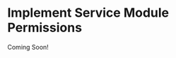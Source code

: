 # Implement Service Module Permissions

Coming Soon!

<!--

#### Exercise Goals

- Create the resource constants class
- Define the permissions
- Define the permissions definition location
- Implement permission resource management in the AssignmentLocalServiceImpl
- Create the permission registration classes
- Implement permission checking in the remote service class AssignmentServiceImpl
- Rebuild the service
- Test the application

</div>

Before proceeding, you **must remove all the test assignments you have created so far**. This is because the existing test entities don't have the resources to support permissioning and will cause errors.

To avoid misspellings in permission properties, we will create a constants class in the *gradebook-api* module.

#### Create the Resource Constants Class
1. **Create** a class `com.liferay.training.gradebook.constants.GradebookConstants` and implement as follows:

	```java
	package com.liferay.training.gradebook.constants;
	public class GradebookConstants {
		public static final String RESOURCE_NAME = "com.liferay.training.gradebook.model";
	}
	```

2. **Add** `com.liferay.training.gradebook.constants` to the exported packages in the `bnd.bnd` file. The file will look like this:

```properties
Bundle-Name: gradebook-api
Bundle-SymbolicName: com.liferay.training.gradebook.api
Bundle-Version: 1.0.0
Export-Package:\
	com.liferay.training.gradebook.constants,\
	com.liferay.training.gradebook.exception,\
	com.liferay.training.gradebook.model,\
	com.liferay.training.gradebook.service,\
	com.liferay.training.gradebook.service.persistence,\
	com.liferay.training.gradebook.validator
-check: EXPORTS
-includeresource: META-INF/service.xml=../gradebook-service/service.xml
```	

By default, permissions are defined in the file called `default.xml`. 

#### Define the Permissions
1. **Create** a folder `src/main/resources/resource-actions` in the *gradebook-service* module.
2. **Create** a file `src/main/resources/resource-actions/default.xml` and implement as follows  (switch to *Source* mode, if needed):

```xml
<?xml version="1.0"?>
<!DOCTYPE resource-action-mapping PUBLIC "-//Liferay//DTD Resource Action Mapping 7.4.0//EN" "http://www.liferay.com/dtd/liferay-resource-action-mapping_7_4_0.dtd">
<resource-action-mapping>
	<model-resource>
		<model-name>com.liferay.training.gradebook.model</model-name>
		<portlet-ref>
			<portlet-name>com_liferay_training_gradebook_web_portlet_GradebookPortlet</portlet-name>
		</portlet-ref>
	    <root>true</root>
	    <permissions>
			<supports>
				<action-key>ADD_ENTRY</action-key>
				<action-key>PERMISSIONS</action-key>
			</supports>
			<site-member-defaults />
			<guest-defaults />
			<guest-unsupported>
				<action-key>ADD_ENTRY</action-key>
				<action-key>PERMISSIONS</action-key>
			</guest-unsupported>
		</permissions>
	</model-resource>
	<model-resource>
		<model-name>com.liferay.training.gradebook.model.Assignment</model-name>
		<portlet-ref>
			<portlet-name>com_liferay_training_gradebook_web_portlet_GradebookPortlet</portlet-name>
		</portlet-ref>
		<permissions>
			<supports>
				<action-key>DELETE</action-key>
				<action-key>PERMISSIONS</action-key>
				<action-key>UPDATE</action-key>
				<action-key>VIEW</action-key>
				<action-key>ADD_SUBMISSION</action-key>
				<action-key>EDIT_SUBMISSION</action-key>
				<action-key>DELETE_SUBMISSION</action-key>
				<action-key>GRADE_SUBMISSION</action-key>
				<action-key>VIEW_SUBMISSIONS</action-key>
			</supports>
			<site-member-defaults>
				<action-key>VIEW</action-key>
				<action-key>ADD_SUBMISSION</action-key>
			</site-member-defaults>
			<guest-defaults>
				<action-key>VIEW</action-key>
			</guest-defaults>
			<guest-unsupported>
				<action-key>DELETE</action-key>
				<action-key>PERMISSIONS</action-key>			
				<action-key>UPDATE</action-key>
				<action-key>ADD_SUBMISSION</action-key>
				<action-key>DELETE_SUBMISSION</action-key>
				<action-key>EDIT_SUBMISSION</action-key>
				<action-key>GRADE_SUBMISSION</action-key>
				<action-key>VIEW_SUBMISSIONS</action-key>
			</guest-unsupported>
		</permissions>
	</model-resource>
</resource-action-mapping>	
```
	
> Notice that submission permissions are related to the optional exercises.

#### Define the Permissions Definition Location
1. **Create** a file `src/main/resources/portlet.properties` in the *gradebook-service* module.
2. **Implement** the file as follows:

```properties
resource.actions.configs=/resource-actions/default.xml
```

Permissions need container objects for the model entities. When we create an entity, we need to create and bind a resource object to that. Accordingly, we have to take care of cleaning up the resources when we delete the entity:

#### Implement Permission Resource Management
1. **Open** the class `com.liferay.training.gradebook.service.impl.AssignmentLocalServiceImpl`.
2. **Replace** the `addAssignment()` method with the following:

	```java
	public Assignment addAssignment(
		long groupId, Map<Locale, String> titleMap, String description,
		Date dueDate, ServiceContext serviceContext)
		throws PortalException {	
		
		// Validate assignment parameters.

		_assignmentValidator.validate(titleMap, description, dueDate);
		
		// Get group and user.

		Group group = groupLocalService.getGroup(groupId);
		
		long userId = serviceContext.getUserId();
		
		User user = userLocalService.getUser(userId);
		
		// Generate primary key for the assignment.

		long assignmentId =
			counterLocalService.increment(Assignment.class.getName());
			
		// Create assigment. This doesn't yet persist the entity.
		
		Assignment assignment = createAssignment(assignmentId);
			
		// Populate fields.

		assignment.setCompanyId(group.getCompanyId());
		assignment.setCreateDate(serviceContext.getCreateDate(new Date()));
		assignment.setDueDate(dueDate);
		assignment.setDescription(description);
		assignment.setGroupId(groupId);
		assignment.setModifiedDate(serviceContext.getModifiedDate(new Date()));
		assignment.setTitleMap(titleMap);
		assignment.setUserId(userId);
		assignment.setUserName(user.getScreenName());
		
		// Persist assignment to database.

		assignment = super.addAssignment(assignment);

		// Add permission resources.	
			
		boolean portletActions = false;
		boolean addGroupPermissions = true;
		boolean addGuestPermissions = true;
			
		resourceLocalService.addResources(
			group.getCompanyId(), groupId, userId, Assignment.class.getName(),
			assignment.getAssignmentId(), portletActions, addGroupPermissions,
			addGuestPermissions);
		
		return assignment;
	}
	```

3. **Implement** a new signature for deleting assignments as follows:

	```java
	public Assignment deleteAssignment(Assignment assignment)
		throws PortalException {
			
		// Delete permission resources.
			
		resourceLocalService.deleteResource(
			assignment, ResourceConstants.SCOPE_INDIVIDUAL);
		
		// Delete the Assignment
			
		return super.deleteAssignment(assignment);
	}	
	```

4. **Resolve** missing imports.	

Don't worry about the errors when adding a new method. Errors will go away after you rebuild the service.

Now we will create classes for registering the model and top-level resource permissions.

#### Create the Permission Registrar Classes
1. **Create** a class  `com.liferay.training.gradebook.internal.security.permission.resource.definition.AssignmentModelResourcePermissionDefinition` in the *gradebook-service* module.
2. **Implement** as follows:

	```java
	package com.liferay.training.gradebook.internal.security.permission.resource.definition;

	import com.liferay.exportimport.kernel.staging.permission.StagingPermission;
	import com.liferay.portal.kernel.exception.PortalException;
	import com.liferay.portal.kernel.security.permission.resource.ModelResourcePermission;
	import com.liferay.portal.kernel.security.permission.resource.ModelResourcePermissionLogic;
	import com.liferay.portal.kernel.security.permission.resource.PortletResourcePermission;
	import com.liferay.portal.kernel.security.permission.resource.StagedModelPermissionLogic;
	import com.liferay.portal.kernel.security.permission.resource.WorkflowedModelPermissionLogic;
	import com.liferay.portal.kernel.security.permission.resource.definition.ModelResourcePermissionDefinition;
	import com.liferay.portal.kernel.service.GroupLocalService;
	import com.liferay.portal.kernel.workflow.permission.WorkflowPermission;
	import com.liferay.training.gradebook.constants.GradebookConstants;
	import com.liferay.training.gradebook.model.Assignment;
	import com.liferay.training.gradebook.service.AssignmentLocalService;

	import java.util.function.Consumer;

	import org.osgi.service.component.annotations.Component;
	import org.osgi.service.component.annotations.Reference;
		
	/**
	 * @author liferay
	 */
	@Component(
		immediate = true, 
		service = ModelResourcePermissionDefinition.class
	)
	public class AssignmentModelResourcePermissionDefinition
		implements ModelResourcePermissionDefinition<Assignment> {

		@Override
		public Assignment getModel(long assignmentId)
			throws PortalException {

			return _assignmentLocalService.getAssignment(assignmentId);
		}

		@Override
		public Class<Assignment> getModelClass() {
			
			return Assignment.class;
		}
			
		@Override
		public PortletResourcePermission getPortletResourcePermission() {
			
			return _portletResourcePermission;
		}
			
		@Override
		public long getPrimaryKey(Assignment assignment) {
			
			return assignment.getAssignmentId();
		}
			
		@Override
		public void registerModelResourcePermissionLogics(
			ModelResourcePermission<Assignment> modelResourcePermission,
			Consumer<ModelResourcePermissionLogic<Assignment>> modelResourcePermissionLogicConsumer) {
				
			modelResourcePermissionLogicConsumer.accept(
				new StagedModelPermissionLogic<>(
					_stagingPermission,
					"com_liferay_training_gradebook_web_portlet_GradebookPortlet",
					Assignment::getAssignmentId));

			// Only enable if you use (optional) workflow support

			//	modelResourcePermissionLogicConsumer.accept(
			//		new WorkflowedModelPermissionLogic<>(
			//			_workflowPermission, modelResourcePermission,
			//			_groupLocalService, Assignment::getAssignmentId));
		}

		@Reference
		private AssignmentLocalService _assignmentLocalService;

		@Reference
		private GroupLocalService _groupLocalService;
		
		@Reference(target = "(resource.name=" + GradebookConstants.RESOURCE_NAME + ")")
		private PortletResourcePermission _portletResourcePermission;

		@Reference
		private StagingPermission _stagingPermission;	

		@Reference
		private WorkflowPermission _workflowPermission;
	}
	```

3. **Create** a class for registering the Gradebook portlet resources and top level permissions:
	
	```java
	com.liferay.training.gradebook.internal.security.permission.resource.definition.AssignmentPortletResourcePermissionDefinition
	```

4. **Implement** as follows:

```java
package com.liferay.training.gradebook.internal.security.permission.resource.definition;
import com.liferay.exportimport.kernel.staging.permission.StagingPermission;
import com.liferay.portal.kernel.security.permission.resource.PortletResourcePermissionLogic;
import com.liferay.portal.kernel.security.permission.resource.StagedPortletPermissionLogic;
import com.liferay.portal.kernel.security.permission.resource.definition.PortletResourcePermissionDefinition;
import com.liferay.training.gradebook.constants.GradebookConstants;

import org.osgi.service.component.annotations.Component;
import org.osgi.service.component.annotations.Reference;

/**
 * @author liferay
 */
@Component(
	immediate = true, 
	service = PortletResourcePermissionDefinition.class
)
public class AssignmentPortletResourcePermissionDefinition
	implements PortletResourcePermissionDefinition {
		
	@Override
	public PortletResourcePermissionLogic[] getPortletResourcePermissionLogics() {
			
		return new PortletResourcePermissionLogic[] {
			new StagedPortletPermissionLogic(
				_stagingPermission,
				"com_liferay_training_gradebook_web_portlet_GradebookPortlet")
		};
	}

	@Override
	public String getResourceName() {
			
		return GradebookConstants.RESOURCE_NAME;
	}

	@Reference
	private StagingPermission _stagingPermission;
	
}
```
	
Now let's implement the permission checking in our remote service class. Let's go through the implementation steps first.

We need references to the portlet and model resource permission services:

```java
@Reference(
	policy = ReferencePolicy.DYNAMIC,
	policyOption = ReferencePolicyOption.GREEDY,
	target = "(model.class.name=com.liferay.training.gradebook.model.Assignment)"
)
private volatile ModelResourcePermission<Assignment>
	_assignmentModelResourcePermission;

@Reference(
	policy = ReferencePolicy.DYNAMIC,
	policyOption = ReferencePolicyOption.GREEDY,
	target = "(resource.name=" + GradebookConstants.RESOURCE_NAME + ")"
)
private volatile PortletResourcePermission _portletResourcePermission;	
```

Note that for a dynamic reference to work, the field **must** be declared with the volatile modifier so that field value changes made by service component runtime are visible to other threads.

Then we'll implement permission checking in `addAssignment()`, `deleteAssignment()` and `updateAssignment()` methods:

```java
public Assignment getAssignment(long assignmentId)
	throws PortalException {

	// Check permissions.

	_assignmentModelResourcePermission.check(
		getPermissionChecker(), assignmentId, ActionKeys.VIEW);

	Assignment assignment =
		assignmentLocalService.getAssignment(assignmentId);
	
	return assignment;
}
```

FindBy finder calls are transformed into *Filtered Finder* queries, which take permissions into account:

```java
assignmentPersistence.filterFindByGroupId(groupId);
```

Take a look at the `AssignmentPersistenceImpl` class and for example `filterFindByGroupId()` method  to see how filtered finders are implemented.

In this exercise, we'll allow everybody to see and search the assignments list by the keyword search method `getAssignmentsByKeywords`. We just don't allow unauthorized users to view, update or delete them.

#### Implement Permission Checking in the Remote Service
1. **Implement** the class `com.liferay.training.gradebook.service.impl.AssignmentServiceImpl.java` as follows (You'll see an error for the `filterFindBy` method because it's not yet generated): 

```java
/**
 * Copyright (c) 2000-present Liferay, Inc. All rights reserved.
 *
 * This library is free software; you can redistribute it and/or modify it under
 * the terms of the GNU Lesser General Public License as published by the Free
 * Software Foundation; either version 2.1 of the License, or (at your option)
 * any later version.
 *
 * This library is distributed in the hope that it will be useful, but WITHOUT
 * ANY WARRANTY; without even the implied warranty of MERCHANTABILITY or FITNESS
 * FOR A PARTICULAR PURPOSE. See the GNU Lesser General Public License for more
 * details.
 */

package com.liferay.training.gradebook.service.impl;

import com.liferay.portal.aop.AopService;
import com.liferay.portal.kernel.exception.PortalException;
import com.liferay.portal.kernel.security.permission.ActionKeys;
import com.liferay.portal.kernel.security.permission.resource.ModelResourcePermission;
import com.liferay.portal.kernel.security.permission.resource.ModelResourcePermissionFactory;
import com.liferay.portal.kernel.security.permission.resource.PortletResourcePermission;
import com.liferay.portal.kernel.service.ServiceContext;
import com.liferay.portal.kernel.util.OrderByComparator;
import com.liferay.training.gradebook.constants.GradebookConstants;
import com.liferay.training.gradebook.model.Assignment;
import com.liferay.training.gradebook.service.base.AssignmentServiceBaseImpl;

import java.util.Date;
import java.util.List;
import java.util.Locale;
import java.util.Map;

import org.osgi.service.component.annotations.Component;
import org.osgi.service.component.annotations.Reference;
import org.osgi.service.component.annotations.ReferencePolicy;
import org.osgi.service.component.annotations.ReferencePolicyOption;

/**
 * The implementation of the assignment remote service.
 *
 * <p>
 * All custom service methods should be put in this class. Whenever methods are added, rerun ServiceBuilder to copy their definitions into the <code>com.liferay.training.gradebook.service.AssignmentService</code> interface.
 *
 * <p>
 * This is a remote service. Methods of this service are expected to have security checks based on the propagated JAAS credentials because this service can be accessed remotely.
 * </p>
 *
 * @author Brian Wing Shun Chan
 * @see AssignmentServiceBaseImpl
 */

 @Component(
	property = {
 		"json.web.service.context.name=gradebook",
 		"json.web.service.context.path=Assignment"
 	},
 	service = AopService.class
 )
public class AssignmentServiceImpl extends AssignmentServiceBaseImpl {

	/*
	 * NOTE FOR DEVELOPERS:
	 *
	 * Never reference this class directly. Always use <code>com.liferay.training.gradebook.service.AssignmentServiceUtil</code> to access the assignment remote service.
	 */
	public Assignment addAssignment(
		long groupId, Map<Locale, String> titleMap, String description,
		Date dueDate, ServiceContext serviceContext)
		throws PortalException {

		// Check permissions.
		
		_portletResourcePermission.check(
			getPermissionChecker(), serviceContext.getScopeGroupId(),
			ActionKeys.ADD_ENTRY);
		
		return assignmentLocalService.addAssignment(
			groupId, titleMap, description, dueDate, serviceContext);
	}

	public Assignment deleteAssignment(long assignmentId)
		throws PortalException {

		// Check permissions.
		
		_assignmentModelResourcePermission.check(
			getPermissionChecker(), assignmentId, ActionKeys.DELETE);
		
		Assignment assignment =
			assignmentLocalService.getAssignment(assignmentId);

		return assignmentLocalService.deleteAssignment(assignment);
	}

	public Assignment getAssignment(long assignmentId)
		throws PortalException {

		Assignment assignment =
			assignmentLocalService.getAssignment(assignmentId);
		
		// Check permissions.

		_assignmentModelResourcePermission.check(
			getPermissionChecker(), assignment, ActionKeys.VIEW);

		return assignment;
	}
	
	public List<Assignment> getAssignmentsByGroupId(long groupId) {
	
		return assignmentPersistence.filterFindByGroupId(groupId);
	}	

	public List<Assignment> getAssignmentsByKeywords(
		long groupId, String keywords, int start, int end,
		OrderByComparator<Assignment> orderByComparator) {

		return assignmentLocalService.getAssignmentsByKeywords(
			groupId, keywords, start, end, orderByComparator);
	}

	public long getAssignmentsCountByKeywords(long groupId, String keywords) {

		return assignmentLocalService.getAssignmentsCountByKeywords(
			groupId, keywords);
	}

	public Assignment updateAssignment(
		long assignmentId, Map<Locale, String> titleMap, String description,
		Date dueDate, ServiceContext serviceContext)
		throws PortalException {

		// Check permissions.

		_assignmentModelResourcePermission.check(
			getPermissionChecker(), assignmentId, ActionKeys.UPDATE);

		return assignmentLocalService.updateAssignment(
			assignmentId, titleMap, description, dueDate, serviceContext);
	}
	
	@Reference(
		policy = ReferencePolicy.DYNAMIC,
		policyOption = ReferencePolicyOption.GREEDY,
		target = "(model.class.name=com.liferay.training.gradebook.model.Assignment)"
	)
	private volatile ModelResourcePermission<Assignment>
		_assignmentModelResourcePermission;
	
	@Reference(
		policy = ReferencePolicy.DYNAMIC,
		policyOption = ReferencePolicyOption.GREEDY,
		target = "(resource.name=" + GradebookConstants.RESOURCE_NAME + ")"
	)
	private volatile PortletResourcePermission _portletResourcePermission;	
}
```

<div class="page"></div>

#### Rebuild the Service
1. **Run** the `buildService` task to deploy the changes.

#### Test the Application
1. **Sign out** of the portal.
2. **Try** to add an assignment. You should get an error message.

-->